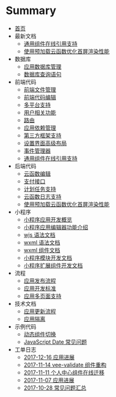 # Summary

* [首页](README.md)
* 最新文档
  - [通用组件在线引用支持](docs/fe/deps-import.md)
  - [使用预加载云函数优化首屏渲染性能](docs/be/preload.md)
* 数据库
  - [应用数据库管理](docs/dataset/field.md)
  - [数据库查询语句](docs/dataset/dql.md)
* 前端代码
  - [前端文件管理](docs/fe/files.md)
  - [前端代码编辑](docs/fe/app_proxy.md)
  - [多平台支持](docs/fe/platform.md)
  - [用户相关功能](docs/fe/user.md)
  - [路由](docs/fe/router.md)
  - [应用依赖管理](docs/fe/deps.md)
  - [第三方框架支持](docs/fe/framework.md)
  - [设置界面高级布局](docs/fe/settings-layout.md)
  - [事件管理器](docs/fe/event.md)
  - [通用组件在线引用支持](docs/fe/deps-import.md)
* 后端代码
  - [云函数编辑](docs/be/ccode.md)
  - [支付接口](docs/be/payment.md)
  - [计划任务支持](docs/be/rqueue_schedule.md)
  - [云函数日志支持](docs/be/log.md)
  - [使用预加载云函数优化首屏渲染性能](docs/be/preload.md)
* 小程序
  - [小程序应用开发概览](docs/dwapp/papp.md)
  - [小程序应用编辑器功能介绍](docs/dwapp/editor.md)
  - [wjs 语法文档](docs/dwapp/wjs.md)
  - [wxml 语法文档](docs/dwapp/wxml.md)
  - [wxml 组件文档](docs/dwapp/component.md)
  - [小程序模块开发文档](docs/dwapp/slide.md)
  - [小程序扩展组件开发文档](docs/dwapp/cloud-component.md)
* 流程
  - [应用发布流程](docs/workflow/publish.md)
  - [应用开发标准](docs/workflow/standard.md)
  - [应用多页面支持](docs/workflow/multiple-page.md)
* 技术文档
  - [应用更新流程](docs/core/update.md)
  - [应用隔离](docs/core/dep.md)
* 示例代码
  - [动态组件切换](docs/example/component.md)
  - [JavaScript Date 常见问题](docs/example/javascript-date.md)
* 工单日志
  - [2017-12-16 应用进展](docs/issues/2017-12-16.md)
  - [2017-11-14 vee-validate 组件重构](docs/issues/2017-11-14.md)
  - [2017-11-11 个人中心组件在线迁移](docs/issues/2017-11-11.md)
  - [2017-11-07 应用进展](docs/issues/2017-11-07.md)
  - [2017-10-28 常见问题汇总](docs/issues/2017-10-28.md)
